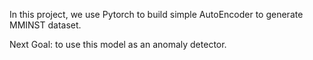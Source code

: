 In this project, we use Pytorch to build simple AutoEncoder to generate MMINST dataset.

Next Goal: to use this model as an anomaly detector.

